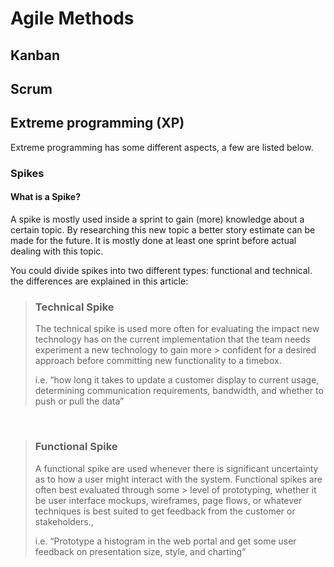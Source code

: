 # Agile Methods

## Kanban

## Scrum

## Extreme programming (XP)

Extreme programming has some different aspects, a few are listed below.

### Spikes

#### What is a Spike?
A spike is mostly used inside a sprint to gain (more) knowledge about a certain topic. By researching this new topic a better story estimate can be made for the future. It is mostly done at least one sprint before actual dealing with this topic.

You could divide spikes into two different types: functional and technical. the differences are explained in this article:

> <h3>Technical Spike</h3>
> The technical spike is used more often for evaluating the impact new technology has on the current implementation that the team needs experiment a new technology to gain more   > confident for a desired approach before committing new functionality to a timebox.
> 
> i.e. “how long it takes to update a customer display to current usage, determining communication requirements, bandwidth, and whether to push or pull the data”

<br>

> <h3>Functional Spike</h3>
> A functional spike are used whenever there is significant uncertainty as to how a user might interact with the system. Functional spikes are often best evaluated through some   > level of prototyping, whether it be user interface mockups, wireframes, page flows, or whatever techniques is best suited to get feedback from the customer or stakeholders.,
> 
> i.e. “Prototype a histogram in the web portal and get some user feedback on presentation size, style, and charting”
